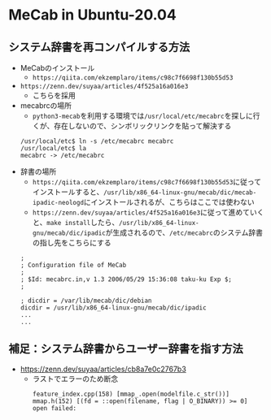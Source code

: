 # MeCab in Ubuntu-20.04
## システム辞書を再コンパイルする方法
- MeCabのインストール
  - `https://qiita.com/ekzemplaro/items/c98c7f6698f130b55d53`
- `https://zenn.dev/suyaa/articles/4f525a16a016e3`
  - こちらを採用
- mecabrcの場所
  - `python3-mecab`を利用する環境では`/usr/local/etc/mecabrc`を探しに行くが、存在しないので、シンボリックリンクを貼って解決する
  ```
  /usr/local/etc$ ln -s /etc/mecabrc mecabrc
  /usr/local/etc$ la
  mecabrc -> /etc/mecabrc
  ```
- 辞書の場所
  - `https://qiita.com/ekzemplaro/items/c98c7f6698f130b55d53`に従ってインストールすると、`/usr/lib/x86_64-linux-gnu/mecab/dic/mecab-ipadic-neologd`にインストールされるが、こちらはここでは使わない
  - `https://zenn.dev/suyaa/articles/4f525a16a016e3`に従って進めていくと、`make install`したら、`/usr/lib/x86_64-linux-gnu/mecab/dic/ipadic`が生成されるので、`/etc/mecabrc`のシステム辞書の指し先をこちらにする
  ```
  ;
  ; Configuration file of MeCab
  ;
  ; $Id: mecabrc.in,v 1.3 2006/05/29 15:36:08 taku-ku Exp $;
  ;

  ; dicdir = /var/lib/mecab/dic/debian
  dicdir = /usr/lib/x86_64-linux-gnu/mecab/dic/ipadic
  ...
  ...
  ```
## 補足：システム辞書からユーザー辞書を指す方法
- https://zenn.dev/suyaa/articles/cb8a7e0c2767b3
  - ラストでエラーのため断念
    ```
    feature_index.cpp(158) [mmap_.open(modelfile.c_str())] mmap.h(152) [(fd = ::open(filename, flag | O_BINARY)) >= 0] open failed:
    ```
